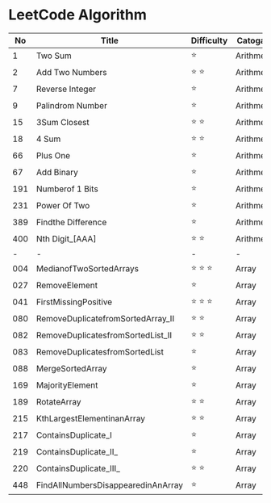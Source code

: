 # LeetCode Algorithm

No | Title | Difficulty | Catogary
-- | -- | --- | ---
1 | Two Sum | :star: | Arithmetic
2 | Add Two Numbers | :star: :star: | Arithmetic
7 | Reverse Integer | :star: | Arithmetic
9 | Palindrom Number | :star: | Arithmetic
15 | 3Sum Closest | :star: :star: | Arithmetic
18 | 4 Sum | :star: :star:| Arithmetic
66 | Plus One | :star: | Arithmetic
67 | Add Binary | :star: | Arithmetic
191 | Numberof 1 Bits | :star: | Arithmetic
231 | Power Of Two | :star: | Arithmetic
389 | Findthe Difference | :star: | Arithmetic
400 | Nth Digit_[AAA] | :star: :star: | Arithmetic
 - |  - | -  | -
004 | MedianofTwoSortedArrays  | :star: :star: :star: | Array
027 | RemoveElement  | :star: | Array
041 | FirstMissingPositive  | :star: :star: :star: | Array
080 | RemoveDuplicatefromSortedArray_II  | :star: :star: | Array
082 | RemoveDuplicatesfromSortedList_II  | :star: :star: | Array
083 | RemoveDuplicatesfromSortedList  | :star: | Array
088 | MergeSortedArray  | :star:| Array
169 | MajorityElement  | :star: | Array
189 | RotateArray  | :star: :star: | Array
215 | KthLargestElementinanArray  | :star: :star: | Array
217 | ContainsDuplicate_I  | :star: | Array
219 | ContainsDuplicate_II_  | :star: | Array
220 | ContainsDuplicate_III_  | :star: :star: | Array
448 | FindAllNumbersDisappearedinAnArray  | :star: | Array
